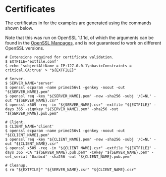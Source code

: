 # Certificates

The certificates in for the examples are generated using the commands shown below.

Note that this was run on OpenSSL 1.1.1d, of which the arguments can be found in the [OpenSSL Manpages](https://www.openssl.org/docs/man1.1.1/man1), and is not guaranteed to work on different OpenSSL versions.

```shell
# Extensions required for certificate validation.
$ EXTFILE='extfile.conf'
$ echo 'subjectAltName = IP:127.0.0.1\nbasicConstraints = critical,CA:true' > "${EXTFILE}"

# Server.
$ SERVER_NAME='server'
$ openssl ecparam -name prime256v1 -genkey -noout -out "${SERVER_NAME}.pem"
$ openssl req -key "${SERVER_NAME}.pem" -new -sha256 -subj '/C=NL' -out "${SERVER_NAME}.csr"
$ openssl x509 -req -in "${SERVER_NAME}.csr" -extfile "${EXTFILE}" -days 365 -signkey "${SERVER_NAME}.pem" -sha256 -out "${SERVER_NAME}.pub.pem"

# Client.
$ CLIENT_NAME='client'
$ openssl ecparam -name prime256v1 -genkey -noout -out "${CLIENT_NAME}.pem"
$ openssl req -key "${CLIENT_NAME}.pem" -new -sha256 -subj '/C=NL' -out "${CLIENT_NAME}.csr"
$ openssl x509 -req -in "${CLIENT_NAME}.csr" -extfile "${EXTFILE}" -days 365 -CA "${SERVER_NAME}.pub.pem" -CAkey "${SERVER_NAME}.pem" -set_serial '0xabcd' -sha256 -out "${CLIENT_NAME}.pub.pem"

# Cleanup.
$ rm "${EXTFILE}" "${SERVER_NAME}.csr" "${CLIENT_NAME}.csr"
```

